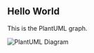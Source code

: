## Hello World

This is the PlantUML graph.

![PlantUML Diagram](https://www.plantuml.com/plantuml/svg/SoWkIImgAStDuULooazIqBLJSCp9J4vLi5B8ICt9oUVbSaZDIm5A0m00)
